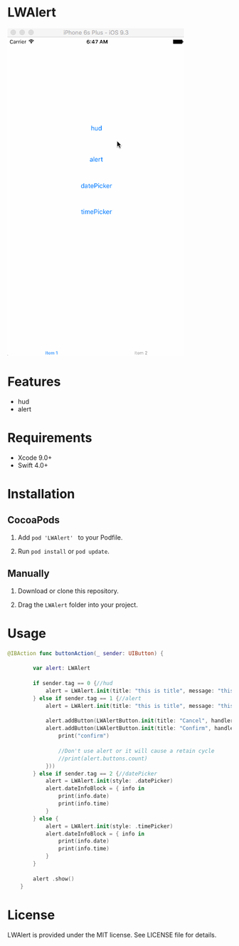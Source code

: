 # LWAlert

![图片](https://github.com/magic3584/LWAlert/raw/master/screenshot.gif)

# Features
* hud
* alert

# Requirements
* Xcode 9.0+
* Swift 4.0+

# Installation
## CocoaPods

1. Add ``pod 'LWAlert' `` to your Podfile.

2. Run ``pod install`` or ``pod update``.

## Manually
1. Download or clone this repository.

2. Drag the ``LWAlert`` folder into your project.

# Usage
``` swift
@IBAction func buttonAction(_ sender: UIButton) {
        
        var alert: LWAlert
        
        if sender.tag == 0 {//hud
            alert = LWAlert.init(title: "this is title", message: "this is message this is message this is message this is message this is message this is message this is message this is message ", style: .hud)
        } else if sender.tag == 1 {//alert
            alert = LWAlert.init(title: "this is title", message: "this is message this is message this is message this is message this is message this is message this is message this is message ", style: .alert)
            
            alert.addButton(LWAlertButton.init(title: "Cancel", handler: nil))
            alert.addButton(LWAlertButton.init(title: "Confirm", handler: { ( button ) in
                print("confirm")
                
                //Don't use alert or it will cause a retain cycle
                //print(alert.buttons.count)
            }))
        } else if sender.tag == 2 {//datePicker
            alert = LWAlert.init(style: .datePicker)
            alert.dateInfoBlock = { info in
                print(info.date)
                print(info.time)
            }
        } else {
            alert = LWAlert.init(style: .timePicker)
            alert.dateInfoBlock = { info in
                print(info.date)
                print(info.time)
            }
        }
        
        alert .show()
    }
```

# License
LWAlert is provided under the MIT license. See LICENSE file for details.

